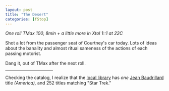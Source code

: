 ```yaml
---
layout: post
title: "The Desert"
categories: [fStop]
---
```

<i>One roll TMax 100, 8min + a little more in Xtol 1::1 at 22C</i>

Shot a lot from the passenger seat of Courtney's car today. Lots of ideas about the banality and almost ritual sameness of the actions of each passing motorist.

Dang it, out of TMax after the next roll.

<hr align="center" width="30%">

Checking the catalog, I realize that the <a href="http://www.library.ci.santa-clara.ca.us/" target="linkframe">local library</a> has <i>one</i> <a href="http://www.uta.edu/english/apt/collab/baudweb.html" target="linkframe">Jean Baudrillard</a> title <i>(America),</i> and 252 titles matching "Star Trek."


